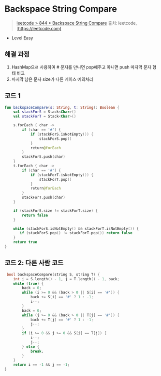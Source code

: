 # Backspace String Compare

> [leetcode > 844 > Backspace String Compare](https://leetcode.com/problems/backspace-string-compare)
> 출처: leetcode, [https://leetcode.com]

- Level Easy

## 해결 과정

1. HashMap으ㄹ 사용하여 # 문자를 만나면 pop해주고 아니면 push 마지막 문자 형태 비교
2. 마지막 남은 문자 size가 다른 케이스 예외처리

## 코드 1

```kotlin
fun backspaceCompare(s: String, t: String): Boolean {
    val stackForS = Stack<Char>()
    val stackForT = Stack<Char>()

    s.forEach { char ->
        if (char == '#') {
            if (stackForS.isNotEmpty()) {
                stackForS.pop()
            }
            return@forEach
        }
        stackForS.push(char)
    }
    t.forEach { char ->
        if (char == '#') {
            if (stackForT.isNotEmpty()) {
                stackForT.pop()
            }
            return@forEach
        }
        stackForT.push(char)
    }

    if (stackForS.size != stackForT.size) {
        return false
    }

    while (stackForS.isNotEmpty() && stackForT.isNotEmpty()) {
       if (stackForS.pop() != stackForT.pop()) return false
    }
    return true
}
```


## 코드 2: 다른 사람 코드

```c++
 bool backspaceCompare(string S, string T) {
    int i = S.length() - 1, j = T.length() - 1, back;
    while (true) {
        back = 0;
        while (i >= 0 && (back > 0 || S[i] == '#')) {
            back += S[i] == '#' ? 1 : -1;
            i--;
        }
        back = 0;
        while (j >= 0 && (back > 0 || T[j] == '#')) {
            back += T[j] == '#' ? 1 : -1;
            j--;
        }
        if (i >= 0 && j >= 0 && S[i] == T[j]) {
            i--;
            j--;
        } else {
            break;
        }
    }
    return i == -1 && j == -1;
}
```
